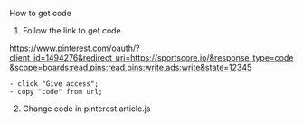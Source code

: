 How to get code

1. Follow the link to get code

https://www.pinterest.com/oauth/?client_id=1494276&redirect_uri=https://sportscore.io/&response_type=code&scope=boards:read,pins:read,pins:write,ads:write&state=12345

    - click "Give access";
    - copy "code" from url;

2. Change code in pinterest article.js 
